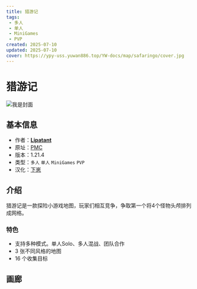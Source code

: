 ```yaml
---
title: 猎游记
tags: 
 - 多人
 - 单人
 - MiniGames
 - PVP
created: 2025-07-10
updated: 2025-07-10
cover: https://ypy-uss.yuwan886.top/YW-docs/map/safaringo/cover.jpg
---
```


# 猎游记
![我是封面](https://ypy-uss.yuwan886.top/YW-docs/map/safaringo/cover.jpg)
## 基本信息

- 作者：[**Lipatant**](https://www.planetminecraft.com/member/lipatant/)
- 原址：[PMC](https://www.planetminecraft.com/project/safaringo/)
- 版本：1.21.4
- 类型：`多人` `单人` `MiniGames` `PVP`
- 汉化：[下崽](https://pan.quark.cn/s/3c99e3f32dbe)

## 介绍

猎游记是一款探险小游戏地图，玩家们相互竞争，争取第一个将4个怪物头颅排列成网格。

### 特色

 - 支持多种模式。单人Solo、多人混战、团队合作
 - 3 张不同风格的地图
 - 16 个收集目标

## 画廊

<Gallery :images="[
  { src: 'https://ypy-uss.yuwan886.top/YW-docs/map/safaringo/1.png' },
  { src: 'https://ypy-uss.yuwan886.top/YW-docs/map/safaringo/2.png' },
  { src: 'https://ypy-uss.yuwan886.top/YW-docs/map/safaringo/3.png' },
  { src: 'https://ypy-uss.yuwan886.top/YW-docs/map/safaringo/4.png' },
  { src: 'https://ypy-uss.yuwan886.top/YW-docs/map/safaringo/5.png' },
  { src: 'https://ypy-uss.yuwan886.top/YW-docs/map/safaringo/6.png' },
  { src: 'https://ypy-uss.yuwan886.top/YW-docs/map/safaringo/7.png' }
]" />